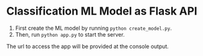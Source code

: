# Classification ML Model as Flask API

1. First create the ML model by running `python create_model.py`.
2. Then, run `python app.py` to start the server. 

The url to access the app will be provided at the console output.